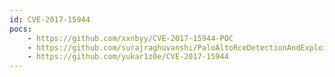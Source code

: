 ```yaml
---
id: CVE-2017-15944
pocs:
    - https://github.com/xxnbyy/CVE-2017-15944-POC
    - https://github.com/surajraghuvanshi/PaloAltoRceDetectionAndExploit
    - https://github.com/yukar1z0e/CVE-2017-15944
---
```

